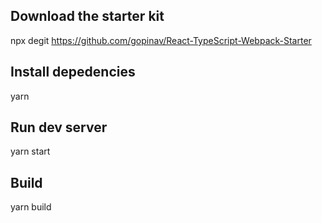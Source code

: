 ## Download the starter kit

npx degit https://github.com/gopinav/React-TypeScript-Webpack-Starter

## Install depedencies

yarn

## Run dev server

yarn start

## Build

yarn build
